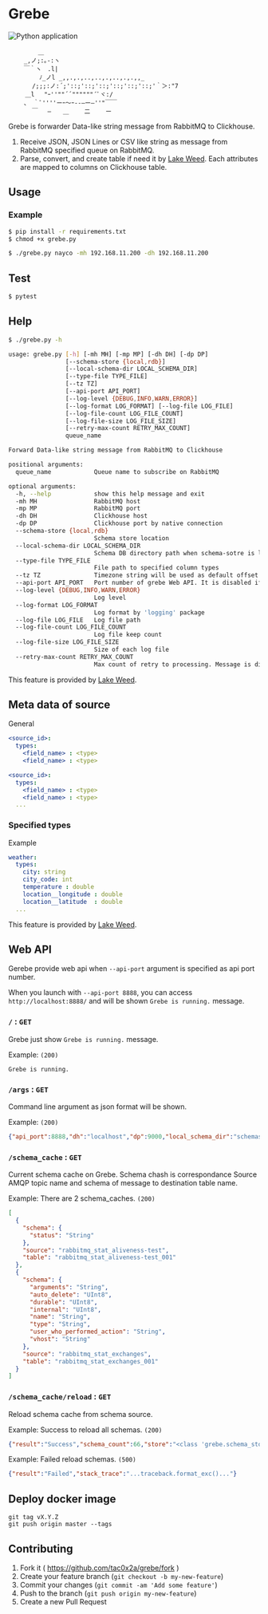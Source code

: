# Grebe
![Python application](https://github.com/tac0x2a/grebe/workflows/Python%20application/badge.svg)

```
   　 　 ＿
　　 _,ノ;:｡-:ヽ
　　 ￣｀ヽ　.l|
　　　 　 ﾉ_ノl _,,.,.,..,..,.,..,.,.,,_
　　　　/;;;:ノ:´;'::;'::;'::;'::;'::;'::;'｀＞:"7
  　 ＿l　 "ｰ''""´´""""""´ﾞヾ:/
　　 、 ｀ﾞ''''ーｰ～ｰ--―ー―''"￣￣
　　　　￣　 ―　　＿　　 二　　 ー
```

Grebe is forwarder Data-like string message from RabbitMQ to Clickhouse.

1. Receive JSON, JSON Lines or CSV like string as message from RabbitMQ specified queue on RabbitMQ.
2. Parse, convert, and create table if need it by [Lake Weed](https://github.com/tac0x2a/lake_weed). Each attributes are mapped to columns on Clickhouse table.

## Usage

### Example
```sh
$ pip install -r requirements.txt
$ chmod +x grebe.py

$ ./grebe.py nayco -mh 192.168.11.200 -dh 192.168.11.200
```

## Test
```sh
$ pytest
```

## Help

```sh
$ ./grebe.py -h

usage: grebe.py [-h] [-mh MH] [-mp MP] [-dh DH] [-dp DP]
                [--schema-store {local,rdb}]
                [--local-schema-dir LOCAL_SCHEMA_DIR]
                [--type-file TYPE_FILE]
                [--tz TZ]
                [--api-port API_PORT]
                [--log-level {DEBUG,INFO,WARN,ERROR}]
                [--log-format LOG_FORMAT] [--log-file LOG_FILE]
                [--log-file-count LOG_FILE_COUNT]
                [--log-file-size LOG_FILE_SIZE]
                [--retry-max-count RETRY_MAX_COUNT]
                queue_name

Forward Data-like string message from RabbitMQ to Clickhouse

positional arguments:
  queue_name            Queue name to subscribe on RabbitMQ

optional arguments:
  -h, --help            show this help message and exit
  -mh MH                RabbitMQ host
  -mp MP                RabbitMQ port
  -dh DH                Clickhouse host
  -dp DP                Clickhouse port by native connection
  --schema-store {local,rdb}
                        Schema store location
  --local-schema-dir LOCAL_SCHEMA_DIR
                        Schema DB directory path when schema-sotre is local
  --type-file TYPE_FILE
                        File path to specified column types
  --tz TZ               Timezone string will be used as default offset in parsing source string if it has no offset
  --api-port API_PORT   Port number of grebe Web API. It is disabled if this is not provided.
  --log-level {DEBUG,INFO,WARN,ERROR}
                        Log level
  --log-format LOG_FORMAT
                        Log format by 'logging' package
  --log-file LOG_FILE   Log file path
  --log-file-count LOG_FILE_COUNT
                        Log file keep count
  --log-file-size LOG_FILE_SIZE
                        Size of each log file
  --retry-max-count RETRY_MAX_COUNT
                        Max count of retry to processing. Message is discard when exceeded max count.
```

This feature is provided by [Lake Weed](https://github.com/tac0x2a/lake_weed).


## Meta data of source

General
```yml
<source_id>:
  types:
    <field_name> : <type>
    <field_name> : <type>

<source_id>:
  types:
    <field_name> : <type>
    <field_name> : <type>
  ...
```

### Specified types

Example
```yml
weather:
  types:
    city: string
    city_code: int
    temperature : double
    location__longitude : double
    location__latitude  : double
  ...
```

This feature is provided by [Lake Weed](https://github.com/tac0x2a/lake_weed).

## Web API
Gerebe provide web api when `--api-port` argument is specified as api port number.

When you launch with `--api-port 8888`, you can access  `http://localhost:8888/` and will be shown `Grebe is running.` message.

### `/` : `GET`
Grebe just show `Grebe is running.` message.

Example: `(200)`
```
Grebe is running.
```


### `/args` : `GET`
Command line argument as json format will be shown.

Example: `(200)`
```json
{"api_port":8888,"dh":"localhost","dp":9000,"local_schema_dir":"schemas","log_file":null,"log_file_count":1000,"log_file_size":1000000,"log_format":"[%(levelname)s] %(asctime)s | %(pathname)s(L%(lineno)s) | %(message)s","log_level":"INFO","mh":"localhost","mp":5672,"queue_name":"nayco","retry_max_count":3,"schema_store":"rdb","type_file":null,"tz":"Asia/Tokyo"}
```

### `/schema_cache` : `GET`
Current schema cache on Grebe.
Schema chash is correspondance Source AMQP topic name and schema of message to destination table name.

Example: There are 2 schema_caches. `(200)`
```json
[
  {
    "schema": {
      "status": "String"
    },
    "source": "rabbitmq_stat_aliveness-test",
    "table": "rabbitmq_stat_aliveness-test_001"
  },
  {
    "schema": {
      "arguments": "String",
      "auto_delete": "UInt8",
      "durable": "UInt8",
      "internal": "UInt8",
      "name": "String",
      "type": "String",
      "user_who_performed_action": "String",
      "vhost": "String"
    },
    "source": "rabbitmq_stat_exchanges",
    "table": "rabbitmq_stat_exchanges_001"
  }
]
```

### `/schema_cache/reload` : `GET`
Reload schema cache from schema source.

Example: Success to reload all schemas. `(200)`
```json
{"result":"Success","schema_count":66,"store":"<class 'grebe.schema_store_clickhouse.SchemaStoreClickhouse'>"}
```


Example: Failed reload schemas. `(500)`
```json
{"result":"Failed","stack_trace":"...traceback.format_exc()..."}
```



## Deploy docker image
```
git tag vX.Y.Z
git push origin master --tags
```

## Contributing

1. Fork it ( https://github.com/tac0x2a/grebe/fork )
2. Create your feature branch (`git checkout -b my-new-feature`)
3. Commit your changes (`git commit -am 'Add some feature'`)
4. Push to the branch (`git push origin my-new-feature`)
5. Create a new Pull Request
